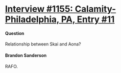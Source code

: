 # [Interview #1155: Calamity-Philadelphia, PA, Entry #11](https://www.theoryland.com/intvmain.php?i=1155#11)

#### Question

Relationship between Skai and Aona?

#### Brandon Sanderson

RAFO.

